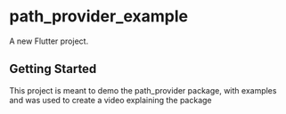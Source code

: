 # path_provider_example

A new Flutter project.

## Getting Started

This project is meant to demo the path_provider package, with examples and was used to create a video explaining the package